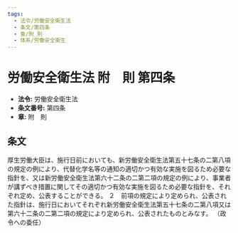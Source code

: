 ```yaml
---
tags:
  - 法令/労働安全衛生法
  - 条文/第四条
  - 章/附_則
  - 体系/労働安全衛生
---
```

# 労働安全衛生法 附　則 第四条

- **法令:** 労働安全衛生法
- **条文番号:** 第四条
- **章:** 附　則

## 条文
厚生労働大臣は、施行日前においても、新労働安全衛生法第五十七条の二第八項の規定の例により、代替化学名等の通知の適切かつ有効な実施を図るため必要な指針を、又は新労働安全衛生法第六十二条の二第二項の規定の例により、事業者が講ずべき措置に関してその適切かつ有効な実施を図るため必要な指針を、それぞれ定め、公表することができる。
２　前項の規定により定められ、公表された指針は、施行日においてそれぞれ新労働安全衛生法第五十七条の二第八項又は第六十二条の二第二項の規定により定められ、公表されたものとみなす。
（政令への委任）

